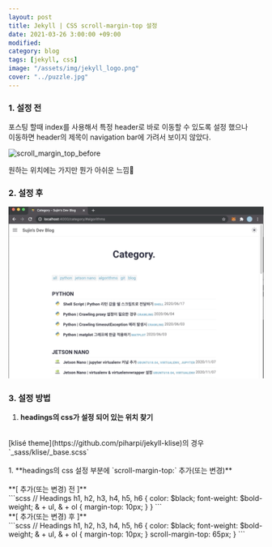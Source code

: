 ```yaml
---
layout: post
title: Jekyll | CSS scroll-margin-top 설정
date: 2021-03-26 3:00:00 +09:00
modified: 
category: blog
tags: [jekyll, css]
image: "/assets/img/jekyll_logo.png"
cover: "../puzzle.jpg"
---
```


### 1. 설정 전

포스팅 할때 index를 사용해서 특정 header로 바로 이동할 수 있도록 설정 했으나<br>
이동하면 header의 제목이 navigation bar에 가려서 보이지 않았다.<br>

![scroll_margin_top_before](https://raw.githubusercontent.com/krispediadot/krispediadot.github.io/master/_posts/blog/Blog/2021-03-26-scroll-margin-top-settings/scroll_margin_top_before.gif)

원하는 위치에는 가지만 뭔가 아쉬운 느낌🤔<br>

### 2. 설정 후
![scroll_margin_top_after](https://raw.githubusercontent.com/krispediadot/krispediadot.github.io/master/_posts/blog/Blog/2021-03-26-scroll-margin-top-settings/scroll_margin_top_after.gif)

### 3. 설정 방법
1. **headings의 css가 설정 되어 있는 위치 찾기**<br>
<br>
[klisé theme](https://github.com/piharpi/jekyll-klise)의 경우 `_sass/klise/_base.scss`<br>
<br>
1. **headings의 css 설정 부분에 `scroll-margin-top:` 추가(또는 변경)**<br>
<br>
**[ 추가(또는 변경) 전 ]**<br>
```scss
// Headings
h1,
h2,
h3,
h4,
h5,
h6 {
  color: $black;
  font-weight: $bold-weight;
  & + ul,
  & + ol {
    margin-top: 10px;
  }
}
```
<br>
**[ 추가(또는 변경) 후 ]**<br>
```scss
// Headings
h1,
h2,
h3,
h4,
h5,
h6 {
  color: $black;
  font-weight: $bold-weight;
  & + ul,
  & + ol {
    margin-top: 10px;
  }
  scroll-margin-top: 65px;
}
```


